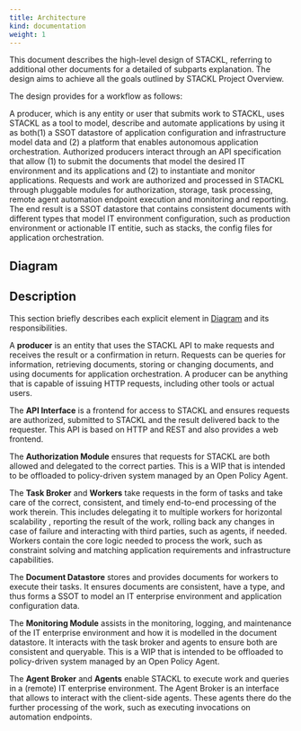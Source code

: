 ```yaml
---
title: Architecture
kind: documentation
weight: 1
---
```


This document describes the high-level design of STACKL, referring to additional other documents for a detailed of subparts explanation. The design aims to achieve all the goals outlined by STACKL Project Overview.

The design provides for a workflow as follows:

A producer, which is any entity or user that submits work to STACKL, uses STACKL as a tool to model, describe and automate applications by using it as both(1)  a SSOT datastore of application configuration and infrastructure model data and (2) a platform that enables autonomous application orchestration.
Authorized producers interact through an API specification that allow (1) to submit the documents that model the desired IT environment and its applications and (2) to instantiate and monitor applications.
Requests and work are authorized and processed in STACKL through pluggable modules for authorization, storage, task processing, remote agent automation endpoint execution and monitoring and reporting.
The end result is a SSOT datastore that contains consistent documents with different types that model IT environment configuration, such as production environment or actionable IT entitie, such as stacks, the config files for application orchestration.

## Diagram

## Description
This section briefly describes each explicit element in [Diagram](#diagram) and its responsibilities.

A **producer** is an entity that uses the STACKL API to make requests and receives the result or a confirmation in return. Requests can be queries for information, retrieving documents, storing or changing documents, and using documents for application orchestration. A producer can be anything that is capable of issuing HTTP requests, including other tools or actual users.

The **API Interface** is a frontend for access to STACKL and ensures requests are authorized, submitted to STACKL and the result delivered back to the requester. This API is based on HTTP and REST and also provides a web frontend.

The **Authorization Module** ensures that requests for STACKL are both allowed and delegated to the correct parties. This is a WIP that is intended to be offloaded to policy-driven system managed by an Open Policy Agent.

The **Task Broker** and **Workers** take requests in the form of tasks and take care of the correct, consistent, and timely end-to-end processing of the work therein.  This includes delegating it to multiple workers for horizontal scalability , reporting the result of the work, rolling back any changes in case of failure and interacting with third parties, such as agents, if needed. Workers contain the core logic needed to process the work, such as constraint solving and matching application requirements and infrastructure capabilities.

The **Document Datastore** stores and provides documents for workers to execute their tasks. It ensures documents are consistent, have a type, and thus forms a SSOT to model an IT enterprise environment and  application configuration data.

The **Monitoring Module** assists in the monitoring, logging, and maintenance of the IT enterprise environment and how it is modelled in the document datastore. It interacts with the task broker and agents to ensure both are consistent and queryable. This is a WIP that is intended to be offloaded to policy-driven system managed by an Open Policy Agent.

The **Agent Broker** and **Agents** enable STACKL to execute work and queries in a (remote) IT enterprise environment. The Agent Broker is an interface that allows to interact with the client-side agents. These agents there do the further processing of the work, such as executing invocations on automation endpoints.
